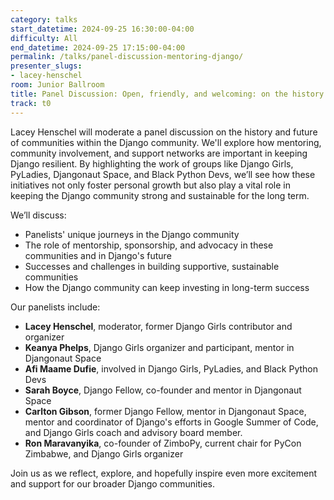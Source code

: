 ```yaml
---
category: talks
start_datetime: 2024-09-25 16:30:00-04:00
difficulty: All
end_datetime: 2024-09-25 17:15:00-04:00
permalink: /talks/panel-discussion-mentoring-django/
presenter_slugs:
- lacey-henschel
room: Junior Ballroom
title: Panel Discussion: Open, friendly, and welcoming: on the history and future of mentoring in Django
track: t0
---
```


Lacey Henschel will moderate a panel discussion on the history and future of communities within the Django community.
We'll explore how mentoring, community involvement, and support networks are important in keeping Django resilient. By highlighting the work of groups like Django Girls, PyLadies, Djangonaut Space, and Black Python Devs, we’ll see how these initiatives not only foster personal growth but also play a vital role in keeping the Django community strong and sustainable for the long term.

We’ll discuss:

- Panelists' unique journeys in the Django community
- The role of mentorship, sponsorship, and advocacy in these communities and in Django's future
- Successes and challenges in building supportive, sustainable communities
- How the Django community can keep investing in long-term success

Our panelists include:
- **Lacey Henschel**, moderator, former Django Girls contributor and organizer
- **Keanya Phelps**, Django Girls organizer and participant, mentor in Djangonaut Space
- **Afi Maame Dufie**, involved in Django Girls, PyLadies, and Black Python Devs
- **Sarah Boyce**, Django Fellow, co-founder and mentor in Djangonaut Space
- **Carlton Gibson**, former Django Fellow, mentor in Djangonaut Space, mentor and coordinator of Django's efforts in Google Summer of Code, and Django Girls coach and advisory board member.
- **Ron Maravanyika**, co-founder of ZimboPy, current chair for PyCon Zimbabwe, and Django Girls organizer

Join us as we reflect, explore, and hopefully inspire even more excitement and support for our broader Django communities.
